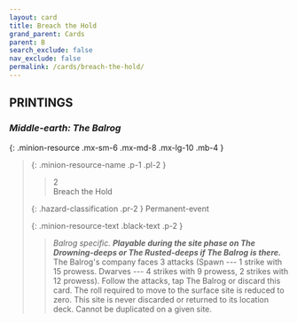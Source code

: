 ```yaml
---
layout: card
title: Breach the Hold
grand_parent: Cards
parent: B
search_exclude: false
nav_exclude: false
permalink: /cards/breach-the-hold/
---
```


## PRINTINGS


### _Middle-earth: The Balrog_

{: .minion-resource .mx-sm-6 .mx-md-8 .mx-lg-10 .mb-4 }
> {: .minion-resource-name .p-1 .pl-2 }
> > <div class="hazard-mp">2</div>
> > <div class="card-name">Breach the Hold</div>
>
> {: .hazard-classification .pr-2 }
> Permanent-event
>
> {: .minion-resource-text .black-text .p-2 }
> > _Balrog specific._ ***Playable during the site phase on The Drowning-deeps or The Rusted-deeps if The Balrog is there.*** The Balrog's company faces 3 attacks (Spawn --- 1 strike with 15 prowess. Dwarves --- 4 strikes with 9 prowess, 2 strikes with 12 prowess). Follow the attacks, tap The Balrog or discard this card. The roll required to move to the surface site is reduced to zero. This site is never discarded or returned to its location deck. Cannot be duplicated on a given site.  
> 
